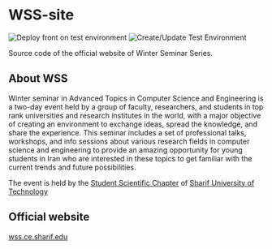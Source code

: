 # WSS-site

![Deploy front on test environment](https://github.com/Winter-Seminar-Series/WSS-site/actions/workflows/main.yml/badge.svg?branch=master)
![Create/Update Test Environment](https://github.com/Winter-Seminar-Series/WSS-site/actions/workflows/maint.yml/badge.svg?branch=master)

Source code of the official website of Winter Seminar Series.


## About WSS
Winter seminar in Advanced Topics in Computer Science and Engineering is a two-day event held by a group of faculty, researchers, and students in top rank universities and research institutes in the world, with a major objective of creating an environment to exchange ideas, spread the knowledge, and share the experience. This seminar includes a set of professional talks, workshops, and info sessions about various research fields in computer science and engineering to provide an amazing opportunity for young students in Iran who are interested in these topics to get familiar with the current trends and future possibilities.

The event is held by the [Student Scientific Chapter](http://ssc.ce.sharif.edu) of [Sharif University of Technology](http://sharif.edu)

## Official website
[wss.ce.sharif.edu](http://wss-sharif.com)
